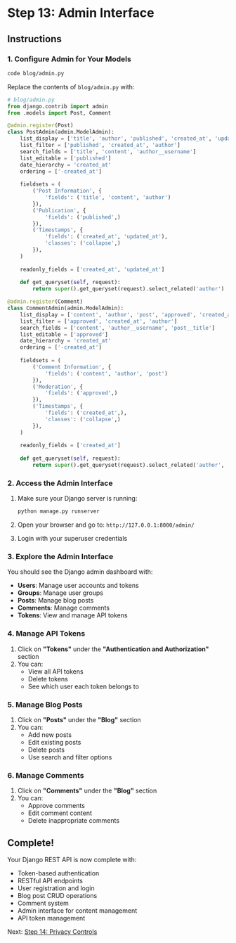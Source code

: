 # Step 13: Admin Interface

## Instructions

### 1. Configure Admin for Your Models

```bash
code blog/admin.py
```

Replace the contents of `blog/admin.py` with:

```python
# blog/admin.py
from django.contrib import admin
from .models import Post, Comment

@admin.register(Post)
class PostAdmin(admin.ModelAdmin):
    list_display = ['title', 'author', 'published', 'created_at', 'updated_at']
    list_filter = ['published', 'created_at', 'author']
    search_fields = ['title', 'content', 'author__username']
    list_editable = ['published']
    date_hierarchy = 'created_at'
    ordering = ['-created_at']
    
    fieldsets = (
        ('Post Information', {
            'fields': ('title', 'content', 'author')
        }),
        ('Publication', {
            'fields': ('published',)
        }),
        ('Timestamps', {
            'fields': ('created_at', 'updated_at'),
            'classes': ('collapse',)
        }),
    )
    
    readonly_fields = ['created_at', 'updated_at']
    
    def get_queryset(self, request):
        return super().get_queryset(request).select_related('author')

@admin.register(Comment)
class CommentAdmin(admin.ModelAdmin):
    list_display = ['content', 'author', 'post', 'approved', 'created_at']
    list_filter = ['approved', 'created_at', 'author']
    search_fields = ['content', 'author__username', 'post__title']
    list_editable = ['approved']
    date_hierarchy = 'created_at'
    ordering = ['-created_at']
    
    fieldsets = (
        ('Comment Information', {
            'fields': ('content', 'author', 'post')
        }),
        ('Moderation', {
            'fields': ('approved',)
        }),
        ('Timestamps', {
            'fields': ('created_at',),
            'classes': ('collapse',)
        }),
    )
    
    readonly_fields = ['created_at']
    
    def get_queryset(self, request):
        return super().get_queryset(request).select_related('author', 'post')
```

### 2. Access the Admin Interface

1. Make sure your Django server is running:
   ```bash
   python manage.py runserver
   ```

2. Open your browser and go to: `http://127.0.0.1:8000/admin/`

3. Login with your superuser credentials

### 3. Explore the Admin Interface

You should see the Django admin dashboard with:
- **Users**: Manage user accounts and tokens
- **Groups**: Manage user groups
- **Posts**: Manage blog posts
- **Comments**: Manage comments
- **Tokens**: View and manage API tokens

### 4. Manage API Tokens

1. Click on **"Tokens"** under the **"Authentication and Authorization"** section
2. You can:
   - View all API tokens
   - Delete tokens
   - See which user each token belongs to

### 5. Manage Blog Posts

1. Click on **"Posts"** under the **"Blog"** section
2. You can:
   - Add new posts
   - Edit existing posts
   - Delete posts
   - Use search and filter options

### 6. Manage Comments

1. Click on **"Comments"** under the **"Blog"** section
2. You can:
   - Approve comments
   - Edit comment content
   - Delete inappropriate comments

## Complete!

Your Django REST API is now complete with:
- Token-based authentication
- RESTful API endpoints
- User registration and login
- Blog post CRUD operations
- Comment system
- Admin interface for content management
- API token management

Next: [Step 14: Privacy Controls](step-14-privacy-controls.md)